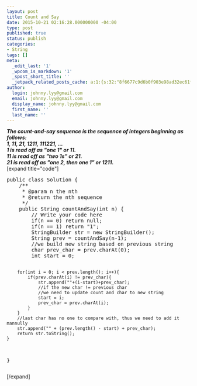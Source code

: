 ```yaml
---
layout: post
title: Count and Say
date: 2015-10-21 02:16:28.000000000 -04:00
type: post
published: true
status: publish
categories:
- String
tags: []
meta:
  _edit_last: '1'
  _wpcom_is_markdown: '1'
  _spost_short_title: ''
  _jetpack_related_posts_cache: a:1:{s:32:"8f6677c9d6b0f903e98ad32ec61f8deb";a:2:{s:7:"expires";i:1466834470;s:7:"payload";a:3:{i:0;a:1:{s:2:"id";i:1407;}i:1;a:1:{s:2:"id";i:1789;}i:2;a:1:{s:2:"id";i:89;}}}}
author:
  login: johnny.lyy@gmail.com
  email: johnny.lyy@gmail.com
  display_name: johnny.lyy@gmail.com
  first_name: ''
  last_name: ''
---
```

<p><strong><em>The count-and-say sequence is the sequence of integers beginning as follows:<br />
1, 11, 21, 1211, 111221, ...<br />
1 is read off as "one 1" or 11.<br />
11 is read off as "two 1s" or 21.<br />
21 is read off as "one 2, then one 1" or 1211.</em></strong><br />
[expand title="code"]</p>
<pre>
public class Solution {
    /**
     * @param n the nth
     * @return the nth sequence
     */
    public String countAndSay(int n) {
        // Write your code here
        if(n == 0) return null;
        if(n == 1) return "1";
        StringBuilder str = new StringBuilder();
        String prev = countAndSay(n-1);
        //we build new string based on previous string
        char prev_char = prev.charAt(0);
        int start = 0;
        
        for(int i = 0; i < prev.length(); i++){
            if(prev.charAt(i) != prev_char){
                str.append(""+(i-start)+prev_char);
                //if the new char != previous char
                //we need to update count and char to new string
                start = i;
                prev_char = prev.charAt(i);
            }
        }
        //last char has no one to compare with, thus we need to add it mannully
        str.append("" + (prev.length() - start) + prev_char);
        return str.toString();
    }
}
</pre>
<p>[/expand]</p>
